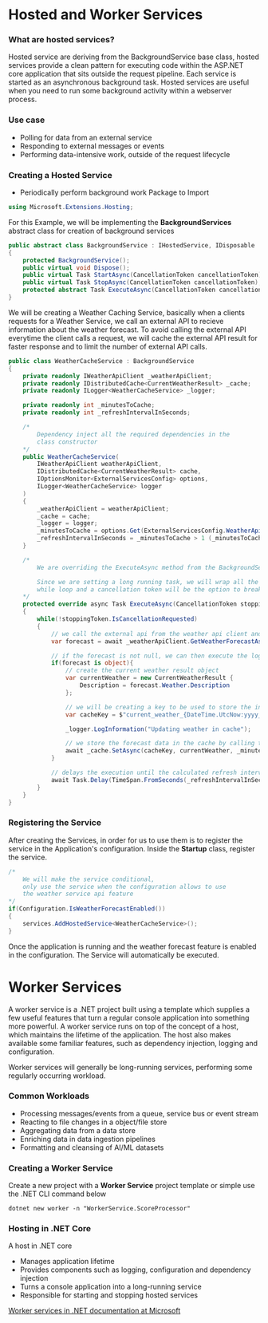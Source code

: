 # Hosted and Worker Services

### What are hosted services?
Hosted service are deriving from the BackgroundService base class, hosted services provide a clean pattern for executing code within the ASP.NET core application that sits outside the request pipeline. Each service is started as an asynchronous background task. Hosted services are useful when you need to run some background activity within a webserver process.

### Use case
- Polling for data from an external service
- Responding to external messages or events
- Performing data-intensive work, outside of the request lifecycle

### Creating a Hosted Service
- Periodically perform background work
Package to Import
```c#
using Microsoft.Extensions.Hosting;
```
For this Example, we will be implementing the **BackgroundServices** abstract class for creation of background services
```c#
public abstract class BackgroundService : IHostedService, IDisposable
{
    protected BackgroundService();
    public virtual void Dispose();
    public virtual Task StartAsync(CancellationToken cancellationToken);
    public virtual Task StopAsync(CancellationToken cancellationToken);
    protected abstract Task ExecuteAsync(CancellationToken cancellationToken);
}
```

We will be creating a Weather Caching Service, basically when a clients requests for a Weather Service, we call an external API to recieve information about the weather forecast. To avoid calling the external API everytime the client calls a request, we will cache the external API result for faster response and to limit the number of external API calls.

```c#
public class WeatherCacheService : BackgroundService
{
    private readonly IWeatherApiClient _weatherApiClient;
    private readonly IDistributedCache<CurrentWeatherResult> _cache;
    private readonly ILogger<WeatherCacheService> _logger;

    private readonly int _minutesToCache;
    private readonly int _refreshIntervalInSeconds;

    /*
        Dependency inject all the required dependencies in the
        class constructor
    */
    public WeatherCacheService(
        IWeatherApiClient weatherApiClient,
        IDistributedCache<CurrentWeatherResult> cache,
        IOptionsMonitor<ExternalServicesConfig> options,
        ILogger<WeatherCacheService> logger
    )
    {
        _weatherApiClient = weatherApiClient;
        _cache = cache;
        _logger = logger;
        _minutesToCache = options.Get(ExternalServicesConfig.WeatherApi).MinsToCache;
        _refreshIntervalInSeconds = _minutesToCache > 1 (_minutesToCache - 1) * 60 : 30;
    }

    /*
        We are overriding the ExecuteAsync method from the BackgroundService abstract class

        Since we are setting a long running task, we will wrap all the logic inside the
        while loop and a cancellation token will be the option to break from the while loop
    */
    protected override async Task ExecuteAsync(CancellationToken stoppingToken)
    {
        while(!stoppingToken.IsCancellationRequested)
        {
            // we call the external api from the weather api client and save the current forecast in an object
            var forecast = await _weatherApiClient.GetWeatherForecastAsync(stoppingToken);

            // if the forecast is not null, we can then execute the logics inside the 'if' block
            if(forecast is object){
                // create the current weather result object
                var currentWeather = new CurrentWeatherResult {
                    Description = forecast.Weather.Description
                };

                // we will be creating a key to be used to store the information in the cache
                var cacheKey = $"current_weather_{DateTime.UtcNow:yyyy_MM_dd}";

                _logger.LogInformation("Updating weather in cache");

                // we store the forecast data in the cache by calling the SetAsync method in IDistributedCache class
                await _cache.SetAsync(cacheKey, currentWeather, _minutesToCache);
            }

            // delays the execution until the calculated refresh interval has passed
            await Task.Delay(TimeSpan.FromSeconds(_refreshIntervalInSeconds), stoppingToken);
        }
    }
}
```
### Registering the Service
After creating the Services, in order for us to use them is to register the service in the Application's configuration. Inside the **Startup** class, register the service.
```c#
/*
    We will make the service conditional,
    only use the service when the configuration allows to use
    the weather service api feature
*/
if(Configuration.IsWeatherForecastEnabled())
{
    services.AddHostedService<WeatherCacheService>();
}
```
Once the application is running and the weather forecast feature is enabled in the configuration. The Service will automatically be executed. 

# Worker Services
A worker service is a .NET project built using a template which supplies a few useful features that turn a regular console application into something more powerful. A worker service runs on top of the concept of a host, which maintains the lifetime of the application. The host also makes available some familiar features, such as dependency injection, logging and configuration.

Worker services will generally be long-running services, performing some regularly occurring workload.
### Common Workloads
- Processing messages/events from a queue, service bus or event stream
- Reacting to file changes in a object/file store
- Aggregating data from a data store
- Enriching data in data ingestion pipelines
- Formatting and cleansing of AI/ML datasets
### Creating a Worker Service
Create a new project with a **Worker Service** project template or simple use the .NET CLI command below
```
dotnet new worker -n "WorkerService.ScoreProcessor"
```
### Hosting in .NET Core
A host in .NET core 
- Manages application lifetime
- Provides components such as logging, configuration and dependency injection
- Turns a console application into a long-running service
- Responsible for starting and stopping hosted services

[Worker services in .NET documentation at Microsoft](https://learn.microsoft.com/en-us/dotnet/core/extensions/workers?pivots=dotnet-7-0)
